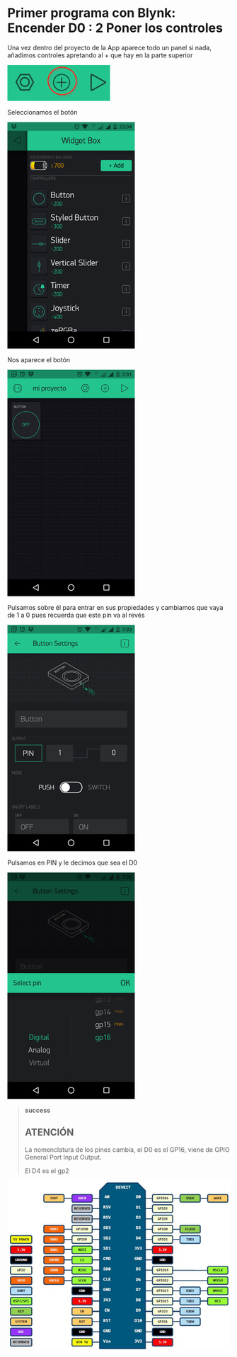 # Primer programa con Blynk: Encender D0 : 2 Poner los controles

Una vez dentro del proyecto de la App aparece todo un panel si nada, añadimos controles apretando al + que hay en la parte superior

![](/assets/Blynk9.png)

Seleccionamos el botón

![](/assets/Blynk8.png)

Nos aparece el botón

![](/assets/blynk10.png)

Pulsamos sobre él para entrar en sus propiedades y cambiamos que vaya de 1 a 0 pues recuerda que este pin va al revés

![](/assets/blynk11.png)

Pulsamos en PIN y le decimos que sea el D0

![](/assets/blynk12.png)

>**success**
> ## ATENCIÓN
> La nomenclatura de los pines cambia, el D0 es el GP16, viene de GPIO General Port Input Output.
>
>El D4 es el gp2

![](/assets/esquemashield.jpg)
